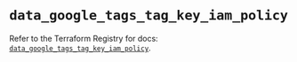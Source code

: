 # `data_google_tags_tag_key_iam_policy`

Refer to the Terraform Registry for docs: [`data_google_tags_tag_key_iam_policy`](https://registry.terraform.io/providers/hashicorp/google-beta/6.26.0/docs/data-sources/google_tags_tag_key_iam_policy).
